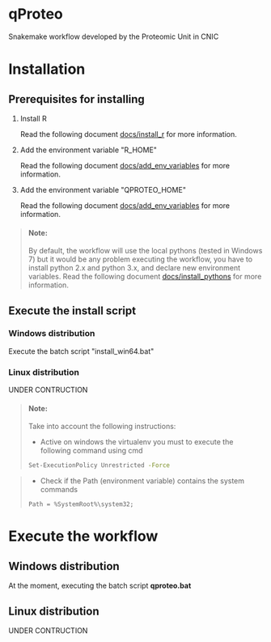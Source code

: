 # qProteo
Snakemake workflow developed by the Proteomic Unit in CNIC


# Installation

## Prerequisites for installing

1. Install R

    Read the following document [docs/install_r](docs/install_r.md) for more information.

2. Add the environment variable "R_HOME"

    Read the following document [docs/add_env_variables](docs/add_env_variables.md) for more information.

3. Add the environment variable "QPROTEO_HOME"

    Read the following document [docs/add_env_variables](docs/add_env_variables.md) for more information.

>#### Note:
>
>By default, the workflow will use the local pythons (tested in Windows 7) but it would be any problem executing the workflow, 
>you have to install python 2.x and python 3.x, and declare new environment variables.
>Read the following document [docs/install_pythons](docs/install_pythons.md) for more information.

## Execute the install script

### Windows distribution
Execute the batch script "install_win64.bat"

### Linux distribution
UNDER CONTRUCTION

>#### Note:
>
>Take into account the following instructions:
>
>- Active on windows the virtualenv you must to execute the following command using cmd
>```bash
>Set-ExecutionPolicy Unrestricted -Force
>```

>- Check if the Path (environment variable) contains the system commands
>```
>Path = %SystemRoot%\system32;
>```


# Execute the workflow

## Windows distribution
At the moment, executing the batch script **qproteo.bat**

## Linux distribution
UNDER CONTRUCTION


